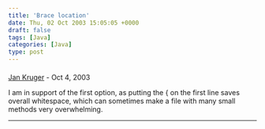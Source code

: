 ```yaml
---
title: 'Brace location'
date: Thu, 02 Oct 2003 15:05:05 +0000
draft: false
tags: [Java]
categories: [Java]
type: post
---
```



#### 
[Jan Kruger]( "tiaank@mandleve.com") - <time datetime="2003-10-02 14:21:34">Oct 4, 2003</time>

I am in support of the first option, as putting the { on the first line saves overall whitespace, which can sometimes make a file with many small methods very overwhelming.
<hr />
